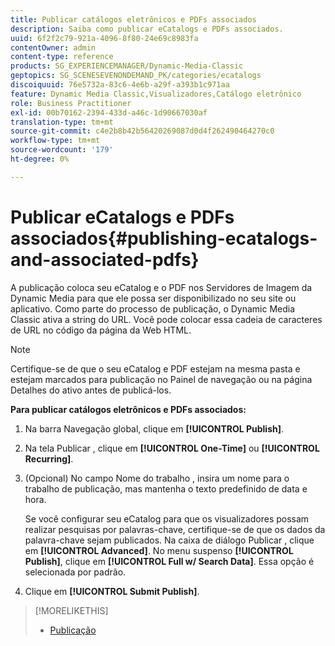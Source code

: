 ```yaml
---
title: Publicar catálogos eletrônicos e PDFs associados
description: Saiba como publicar eCatalogs e PDFs associados.
uuid: 6f2f2c79-921a-4096-8f80-24e69c8983fa
contentOwner: admin
content-type: reference
products: SG_EXPERIENCEMANAGER/Dynamic-Media-Classic
geptopics: SG_SCENESEVENONDEMAND_PK/categories/ecatalogs
discoiquuid: 76e5732a-83c6-4e6b-a29f-a393b1c971aa
feature: Dynamic Media Classic,Visualizadores,Catálogo eletrônico
role: Business Practitioner
exl-id: 00b70162-2394-433d-a46c-1d90667030af
translation-type: tm+mt
source-git-commit: c4e2b8b42b56420269087d0d4f262490464270c0
workflow-type: tm+mt
source-wordcount: '179'
ht-degree: 0%

---
```


# Publicar eCatalogs e PDFs associados{#publishing-ecatalogs-and-associated-pdfs}

A publicação coloca seu eCatalog e o PDF nos Servidores de Imagem da Dynamic Media para que ele possa ser disponibilizado no seu site ou aplicativo. Como parte do processo de publicação, o Dynamic Media Classic ativa a string do URL. Você pode colocar essa cadeia de caracteres de URL no código da página da Web HTML.

>[!NOTE]
>
>Certifique-se de que o seu eCatalog e PDF estejam na mesma pasta e estejam marcados para publicação no Painel de navegação ou na página Detalhes do ativo antes de publicá-los.

**Para publicar catálogos eletrônicos e PDFs associados:**

1. Na barra Navegação global, clique em **[!UICONTROL Publish]**.
1. Na tela Publicar , clique em **[!UICONTROL One-Time]** ou **[!UICONTROL Recurring]**.
1. (Opcional) No campo Nome do trabalho , insira um nome para o trabalho de publicação, mas mantenha o texto predefinido de data e hora.

   Se você configurar seu eCatalog para que os visualizadores possam realizar pesquisas por palavras-chave, certifique-se de que os dados da palavra-chave sejam publicados. Na caixa de diálogo Publicar , clique em **[!UICONTROL Advanced]**. No menu suspenso **[!UICONTROL Publish]**, clique em **[!UICONTROL Full w/ Search Data]**. Essa opção é selecionada por padrão.

1. Clique em ****[!UICONTROL Submit Publish]****.

>[!MORELIKETHIS]
>
>* [Publicação](publishing-files.md)

